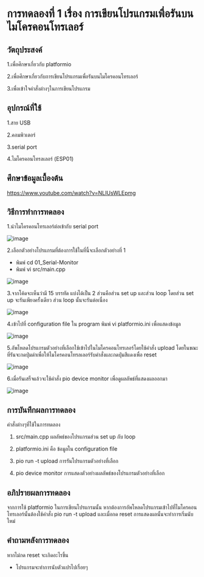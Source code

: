 # การทดลองที่ 1 เรื่อง การเขียนโปรแกรมเพื่อรันบนไมโครคอนโทรเลอร์
## วัตถุประสงค์
1.เพื่อศึกษาเกี่ยวกับ platformio

2.เพื่อศึกษาเกี่ยวกับการเขียนโปรแกรมเพื่อรันบนไมโครคอนโทรเลอร์

3.เพื่อเข้าใจคำสั่งต่างๆในการเขียนโปรแกรม
## อุปกรณ์ที่ใช้ 
1.สาย USB

2.คอมพิวเตอร์

3.serial port

4.ไมโครคอนโทรลเลอร์ (ESP01)
## ศึกษาข้อมูลเบื้องต้น
https://www.youtube.com/watch?v=NLIUsWLEpmg
## วิธีการทำการทดลอง
1.นำไมโครคอนโทรเลอร์ต่อเข้ากับ serial port

![image](https://user-images.githubusercontent.com/80881680/112386331-5d159780-8d23-11eb-8700-b79b4638297c.png)


2.เลือกตัวอย่างโปรแกรมที่ต้องการใช้ในที่นี้จะเลือกตัวอย่างที่ 1

  * พิมพ์ cd 01_Serial-Monitor
  * พิมพ์ vi src/main.cpp

![image](https://user-images.githubusercontent.com/80881680/112365692-883fbd00-8d0a-11eb-9b0a-7b4430e75fcb.png)

3.จากโค้ดจะเห็นว่ามี 15 บรรทัด แบ่งได้เป็น 2 ส่วนคือส่วน set up และส่วน loop โดยส่วน set up จะรันเพียงครั้งเดียว ส่วน loop นั้นจะรันต่อเนื่อง 

![image](https://user-images.githubusercontent.com/80881680/112386410-74ed1b80-8d23-11eb-81f2-9b5fac276e2e.png)


4.เข้าไปที่ configuration file ใน program พิมพ์ vi platformio.ini เพื่อแสดงข้อมูล 

![image](https://user-images.githubusercontent.com/80881680/112366070-f1bfcb80-8d0a-11eb-9810-f0f8ac09a8f0.png)

5.อัพโหลดโปรแกรมตัวอย่างที่เลือกใช้เข้าไปในไมโครคอนโทรเลอร์โดยใช้คำสั่ง upload โดยในขณะที่รันจะกดปุ่มดำเพื่อให้ไมโครคอนโทรลเลอร์รับคำสั่งและกดปุ่มสีแดงเพื่อ reset

![image](https://user-images.githubusercontent.com/80881680/112366268-2f245900-8d0b-11eb-9103-bd145e857979.png)

6.เมื่อรันเสร็จแล้วจะใช้คำสั่ง pio device monitor เพื่อดูผลลัพธ์ที่แสดงผลออกมา 

![image](https://user-images.githubusercontent.com/80881680/112366793-cbe6f680-8d0b-11eb-9398-366dc5ef3f71.png)

## การบันทึกผลการทดลอง 
คำสั่งต่างๆที่ใช้ในการทดลอง
1. src/main.cpp	ผลลัพธ์ของโปรแกรมส่วน set up กับ loop

2. platformio.ini	คือ ข้อมูลใน configuration file

3. pio run -t upload การรันโปรแกรมตัวอย่างที่เลือก

4. pio device monitor	การแสดงตัวอย่างผลลัพธ์ของโปรแกรมตัวอย่างที่เลือก

## อภิปรายผลการทดลอง
จากการใช้ platformio ในการเขียนโปรแกรมนั้น หากต้องการอัพโหลดโปรแกรมเข้าไปที่ไมโครคอนโทรเลอร์นั้นต้องใช้คำสั่ง pio run -t upload และเมื่อกด reset การแสดงผลนั้นจะทำการเริ่มนับใหม่

## คำถามหลังการทดลอง
หากไม่กด reset จะเกิดอะไรขึ้น
  - โปรแกรมจะทำการนับตัวแปรไปเรื่อยๆ 




